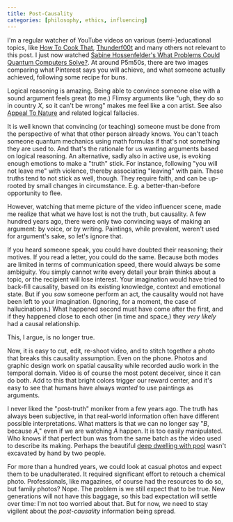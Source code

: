```yaml
---
title: Post-Causality
categories: [philosophy, ethics, influencing]
---
```


I'm a regular watcher of YouTube videos on various (semi-)educational topics, like [How To Cook That](https://www.youtube.com/c/HowToCookThat/videos), [Thunderf00t](https://www.youtube.com/user/Thunderf00t) and many others not relevant to this post.
I just now watched [Sabine Hossenfelder's What Problems Could Quantum Computers Solve?](https://www.youtube.com/watch?v=IhS6ecYZFdQ?t=5m50s).
At around P5m50s, there are two images comparing what Pinterest says you will achieve, and what someone actually achieved, following some recipe for buns.

Logical reasoning is amazing.
Being able to convince someone else with a sound argument feels great (to me.)
Flimsy arguments like "ugh, they do so in country *X*, so it can't be wrong" makes me feel like a con artist.
See also [Appeal To Nature](https://yourlogicalfallacyis.com/appeal-to-nature) and related logical fallacies.

It is well known that convincing (or teaching) someone must be done from the perspective of what that other person already knows.
You can't teach someone quantum mechanics using math formulas if that's not something they are used to.
And that's the rationale for us wanting arguments based on logical reasoning.
An alternative, sadly also in active use, is evoking enough emotions to make a "truth" stick.
For instance, following "you will not leave me" with violence, thereby associating "leaving" with pain.
These truths tend to not stick as well, though.
They require faith, and can be up-rooted by small changes in circumstance.
E.g. a better-than-before opportunity to flee.

However, watching that meme picture of the video influencer scene, made me realize that what we have lost is not the truth, but causality.
A few hundred years ago, there were only two convincing ways of making an argument: by voice, or by writing.
Paintings, while prevalent, weren't used for argument's sake, so let's ignore that.

If you heard someone speak, you could have doubted their reasoning; their motives.
If you read a letter, you could do the same.
Because both modes are limited in terms of communication speed, there would always be some ambiguity.
You simply cannot write every detail your brain thinks about a topic, or the recipient will lose interest.
Your imagination would have tried to back-fill causality, based on its existing knowledge, context and emotional state.
But if you *saw* someone perform an act, the causality would not have been left to your imagination.
(Ignoring, for a moment, the case of hallucinations.)
What happened second must have come after the first, and if they happened close to each other (in time and space,) they *very likely* had a causal relationship.

This, I argue, is no longer true.

Now, it is easy to cut, edit, re-shoot video, and to stitch together a photo that breaks this causality assumption.
Even on the phone.
Photos and graphic design work on spatial causality while recorded audio work in the temporal domain.
Video is of course the most potent deceiver, since it can do both.
Add to this that bright colors trigger our reward center, and it's easy to see that humans have always *wanted* to use paintings as arguments.

I never liked the "post-truth" moniker from a few years ago.
The truth has always been subjective, in that real-world information often have different possible interpretations.
What matters is that we can no longer say "*B*, because *A*," even if we are watching *A* happen.
It is too easily manipulated.
Who knows if that perfect bun was from the same batch as the video used to describe its making.
Perhaps the beautiful [deep dwelling with pool](https://www.youtube.com/watch?v=Hvk63LADbFc&pp=ygUOcHJpbWl0aXZlIGZha2U%3D) wasn't excavated by hand by two people.

For more than a hundred years, we could look at casual photos and expect them to be unadulterated.
It required significant effort to retouch a chemical photo.
Professionals, like magazines, of course had the resources to do so, but family photos?
Nope.
The problem is we still expect that to be true.
New generations will not have this baggage, so this bad expectation will settle over time: I'm not too worried about that.
But for now, we need to stay vigilent about the *post-causality* information being spread.
